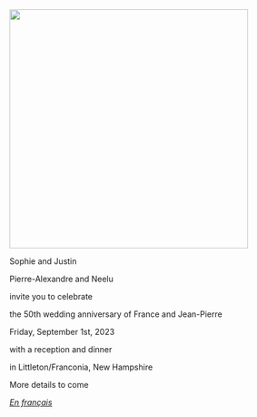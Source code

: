 <img src="/images/jpf.jpeg" style="width: 30em"/>

Sophie and Justin

Pierre-Alexandre and Neelu

invite you to celebrate

the 50th wedding anniversary of France and Jean-Pierre

Friday, September 1st, 2023

with a reception and dinner

in Littleton/Franconia, New Hampshire

More details to come

*[En français](50e.html)*
